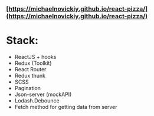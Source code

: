 ### [https://michaelnovickiy.github.io/react-pizza/](https://michaelnovickiy.github.io/react-pizza/)

# **Stack**:

* ReactJS + hooks
* Redux (Toolkit)
* React Router
* Redux thunk
* SCSS
* Pagination
* Json-server (mockAPI)
* Lodash.Debounce
* Fetch method for getting data from server